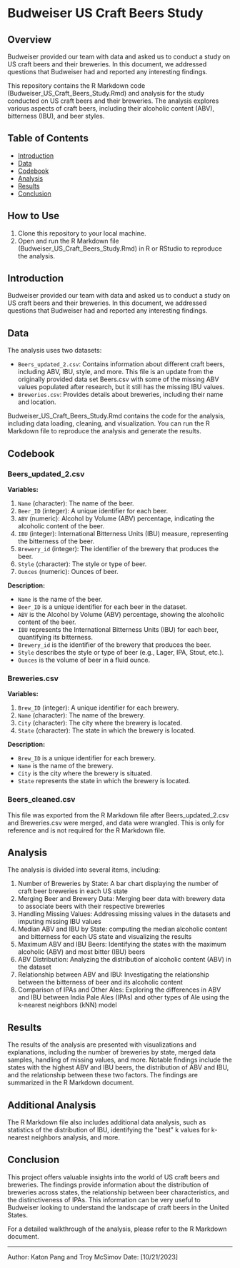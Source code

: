 # Budweiser US Craft Beers Study

## Overview

Budweiser provided our team with data and asked us to conduct a study on US craft beers and their breweries. In this document, we addressed questions that Budweiser had and reported any interesting findings.  

This repository contains the R Markdown code (Budweiser_US_Craft_Beers_Study.Rmd) and analysis for the study conducted on US craft beers and their breweries. The analysis explores various aspects of craft beers, including their alcoholic content (ABV), bitterness (IBU), and beer styles.

## Table of Contents

- [Introduction](#introduction)
- [Data](#data)
- [Codebook](#Codebook)
- [Analysis](#analysis)
- [Results](#results)
- [Conclusion](#conclusion)

## How to Use

1. Clone this repository to your local machine.
2. Open and run the R Markdown file (Budweiser_US_Craft_Beers_Study.Rmd) in R or RStudio to reproduce the analysis.

## Introduction

Budweiser provided our team with data and asked us to conduct a study on US craft beers and their breweries. In this document, we addressed questions that Budweiser had and reported any interesting findings.

## Data

The analysis uses two datasets:
- `Beers_updated_2.csv`: Contains information about different craft beers, including ABV, IBU, style, and more. This file is an update from the originally provided data set Beers.csv with some of the missing ABV values populated after research, but it still has the missing IBU values.
- `Breweries.csv`: Provides details about breweries, including their name and location.

Budweiser_US_Craft_Beers_Study.Rmd contains the code for the analysis, including data loading, cleaning, and visualization. You can run the R Markdown file to reproduce the analysis and generate the results.  

## Codebook

### Beers_updated_2.csv

**Variables:**

1. `Name` (character): The name of the beer.
2. `Beer_ID` (integer): A unique identifier for each beer.
3. `ABV` (numeric): Alcohol by Volume (ABV) percentage, indicating the alcoholic content of the beer.
4. `IBU` (integer): International Bitterness Units (IBU) measure, representing the bitterness of the beer.
5. `Brewery_id` (integer): The identifier of the brewery that produces the beer.
6. `Style` (character): The style or type of beer.
7. `Ounces` (numeric): Ounces of beer.

**Description:**

- `Name` is the name of the beer.
- `Beer_ID` is a unique identifier for each beer in the dataset.
- `ABV` is the Alcohol by Volume (ABV) percentage, showing the alcoholic content of the beer.
- `IBU` represents the International Bitterness Units (IBU) for each beer, quantifying its bitterness.
- `Brewery_id` is the identifier of the brewery that produces the beer.
- `Style` describes the style or type of beer (e.g., Lager, IPA, Stout, etc.).
- `Ounces` is the volume of beer in a fluid ounce.

### Breweries.csv

**Variables:**

1. `Brew_ID` (integer): A unique identifier for each brewery.
2. `Name` (character): The name of the brewery.
3. `City` (character): The city where the brewery is located.
4. `State` (character): The state in which the brewery is located.

**Description:**

- `Brew_ID` is a unique identifier for each brewery.
- `Name` is the name of the brewery.
- `City` is the city where the brewery is situated.
- `State` represents the state in which the brewery is located.

### Beers_cleaned.csv

This file was exported from the R Markdown file after Beers_updated_2.csv and Breweries.csv were merged, and data were wrangled. This is only for reference and is not required for the R Markdown file. 

## Analysis

The analysis is divided into several items, including:

1. Number of Breweries by State: A bar chart displaying the number of craft beer breweries in each US state
2. Merging Beer and Brewery Data: Merging beer data with brewery data to associate beers with their respective breweries
3. Handling Missing Values: Addressing missing values in the datasets and imputing missing IBU values
4. Median ABV and IBU by State: computing the median alcoholic content and bitterness for each US state and visualizing the results
5. Maximum ABV and IBU Beers: Identifying the states with the maximum alcoholic (ABV) and most bitter (IBU) beers
6. ABV Distribution: Analyzing the distribution of alcoholic content (ABV) in the dataset
7. Relationship between ABV and IBU: Investigating the relationship between the bitterness of beer and its alcoholic content
8. Comparison of IPAs and Other Ales: Exploring the differences in ABV and IBU between India Pale Ales (IPAs) and other types of Ale using the k-nearest neighbors (kNN) model 

## Results

The results of the analysis are presented with visualizations and explanations, including the number of breweries by state, merged data samples, handling of missing values, and more. Notable findings include the states with the highest ABV and IBU beers, the distribution of ABV and IBU, and the relationship between these two factors. The findings are summarized in the R Markdown document.

## Additional Analysis

The R Markdown file also includes additional data analysis, such as statistics of the distribution of IBU, identifying the "best" k values for k-nearest neighbors analysis, and more.

## Conclusion

This project offers valuable insights into the world of US craft beers and breweries. The findings provide information about the distribution of breweries across states, the relationship between beer characteristics, and the distinctiveness of IPAs. This information can be very useful to Budweiser looking to understand the landscape of craft beers in the United States.

For a detailed walkthrough of the analysis, please refer to the R Markdown document.

---
Author: Katon Pang and Troy McSimov
Date: [10/21/2023]
